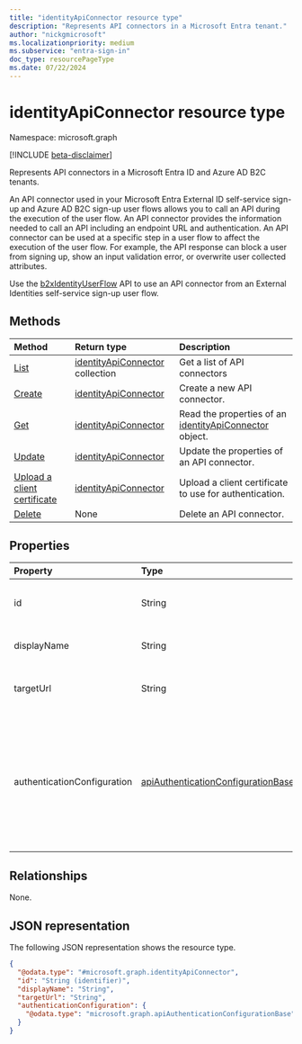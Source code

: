 ```yaml
---
title: "identityApiConnector resource type"
description: "Represents API connectors in a Microsoft Entra tenant."
author: "nickgmicrosoft"
ms.localizationpriority: medium
ms.subservice: "entra-sign-in"
doc_type: resourcePageType
ms.date: 07/22/2024
---
```


# identityApiConnector resource type

Namespace: microsoft.graph

[!INCLUDE [beta-disclaimer](../../includes/beta-disclaimer.md)]

Represents API connectors in a Microsoft Entra ID and Azure AD B2C tenants.

An API connector used in your Microsoft Entra External ID self-service sign-up and Azure AD B2C sign-up user flows allows you to call an API during the execution of the user flow. An API connector provides the information needed to call an API including an endpoint URL and authentication. An API connector can be used at a specific step in a user flow to affect the execution of the user flow. For example, the API response can block a user from signing up, show an input validation error, or overwrite user collected attributes.

Use the [b2xIdentityUserFlow](b2xidentityuserflow.md) API to use an API connector from an External Identities self-service sign-up user flow.

## Methods

|Method|Return type|Description|
|:---|:---|:---|
|[List](../api/identityapiconnector-list.md)|[identityApiConnector](identityapiconnector.md) collection| Get a list of API connectors|
|[Create](../api/identityapiconnector-create.md)|[identityApiConnector](identityapiconnector.md)|Create a new API connector. |
|[Get](../api/identityapiconnector-get.md)|[identityApiConnector](identityapiconnector.md)|Read the properties of an [identityApiConnector](../resources/identityapiconnector.md) object.|
|[Update](../api/identityapiconnector-update.md)|[identityApiConnector](identityapiconnector.md)|Update the properties of an API connector.|
|[Upload a client certificate](../api/identityapiconnector-uploadclientcertificate.md)|[identityApiConnector](identityapiconnector.md)|Upload a client certificate to use for authentication.|
|[Delete](../api/identityapiconnector-delete.md)|None|Delete an API connector.|

## Properties

|Property|Type|Description|
|:---|:---|:---|
|id|String|The randomly generated ID of the API connector. |
|displayName|String| The name of the API connector. |
|targetUrl|String| The URL of the API endpoint to call. |
|authenticationConfiguration|[apiAuthenticationConfigurationBase](../resources/apiauthenticationconfigurationbase.md)|The object which describes the authentication configuration details for calling the API. Basic and PKCS 12 client certificate are supported.|

## Relationships

None.

## JSON representation

The following JSON representation shows the resource type.
<!-- {
  "blockType": "resource",
  "keyProperty": "id",
  "@odata.type": "microsoft.graph.identityApiConnector",
  "openType": false
}
-->

``` json
{
  "@odata.type": "#microsoft.graph.identityApiConnector",
  "id": "String (identifier)",
  "displayName": "String",
  "targetUrl": "String",
  "authenticationConfiguration": {
    "@odata.type": "microsoft.graph.apiAuthenticationConfigurationBase"
  }
}
```
